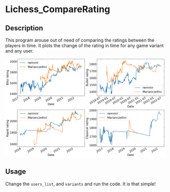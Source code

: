 # Lichess_CompareRating

## Description
This program arouse out of need of comparing the ratings between the players in time. It plots the change of the rating in time for any game variant and any user.

![alt text](https://github.com/RMirek/Lichess_CompareRating/blob/main/rwmmir_Marianczellini_Bullet_Blitz_Rapid_Classical.png)

## Usage
Change the `users_list`, and `variants` and run the code. It is that simple! 
